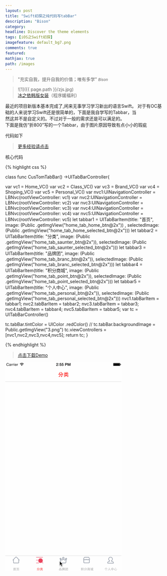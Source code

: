 ```yaml
---
layout: post
title: "Swift初探之纯代码写tabBar"
description: "Bison"
category: 
headline: Discover the theme elements
tags: [iOS之Swift初探]
imagefeature: default_bg7.png
comments: true
featured: 
mathjax: true
path: /images
---
```


>&quot;充实自我，提升自我的价值；唯有多学&quot;
><small><cite title="Plato">Bison</cite></small>

>![1]({{ page.path }}/zjs.jpg)<br>
>[冰之依韩版女装](http://allluckly.taobao.com/)（程序媛福利）

最近的项目新版本基本完成了,闲来无事学习学习新出的语言Swift。
对于有OC基础的人来说学习Swift还是很简单的，下面是我自学写的Tabbar，当<br>
然这并不是自定义的。不过对于一般的需求还是可以满足的。<br>
下面是我仿“折800”写的一个Tabbar，由于图片原因导致有点小小的瑕疵<br>

代码如下<br>

 > [更多经验请点击](http://www.allluckly.cn/)

核心代码


{% highlight css %}

class func CusTomTabBar() ->UITabBarController{

var vc1 = Home_VC()
var vc2 = Class_VC()
var vc3 = Brand_VC()
var vc4 = Shoping_VC()
var vc5 = Personal_VC()
var nvc1:UINavigationController = LBNvc(rootViewController: vc1)
var nvc2:UINavigationController = LBNvc(rootViewController: vc2)
var nvc3:UINavigationController = LBNvc(rootViewController: vc3)
var nvc4:UINavigationController = LBNvc(rootViewController: vc4)
var nvc5:UINavigationController = LBNvc(rootViewController: vc5)
let tabbar1 = UITabBarItem(title: "首页", image: (Public .getImgView("home_tab_home_btn@2x")) , selectedImage: (Public .getImgView("home_tab_home_selected_btn@2x")))
let tabbar2 = UITabBarItem(title: "分类", image: (Public .getImgView("home_tab_saunter_btn@2x")), selectedImage: (Public .getImgView("home_tab_saunter_selected_btn@2x")))
let tabbar3 = UITabBarItem(title: "品牌团", image: (Public .getImgView("home_tab_branc_btn@2x")), selectedImage: (Public .getImgView("home_tab_branc_selected_btn@2x")))
let tabbar4 = UITabBarItem(title: "积分商城", image: (Public .getImgView("home_tab_point_btn@2x")), selectedImage: (Public .getImgView("home_tab_point_selected_btn@2x")))
let tabbar5 = UITabBarItem(title: "个人中心", image: (Public .getImgView("home_tab_personal_btn@2x")), selectedImage: (Public .getImgView("home_tab_personal_selected_btn@2x")))
nvc1.tabBarItem = tabbar1;
nvc2.tabBarItem = tabbar2;
nvc3.tabBarItem = tabbar3;
nvc4.tabBarItem = tabbar4;
nvc5.tabBarItem = tabbar5;
var tc = UITabBarController()

tc.tabBar.tintColor = UIColor .redColor()
//        tc.tabBar.backgroundImage = Public.getImgView("3.png")
tc.viewControllers = [nvc1,nvc2,nvc3,nvc4,nvc5];
return tc;
}
 


{% endhighlight %}


> [点击下载Demo](https://github.com/AllLuckly/LBSwift_TabBar) <br>

![(LBSwift_TabBar)](https://github.com/AllLuckly/LBSwift_TabBar/blob/master/123.gif?raw=true)

